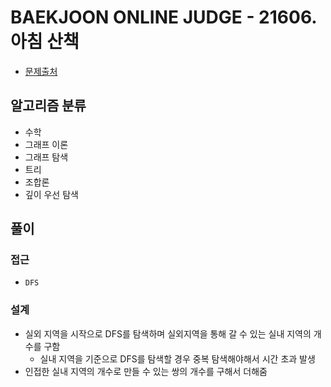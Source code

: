 # BAEKJOON ONLINE JUDGE - 21606. 아침 산책

- [문제출처](https://www.acmicpc.net/problem/21606 '21606. 아침 산책')

## 알고리즘 분류

- 수학
- 그래프 이론
- 그래프 탐색
- 트리
- 조합론
- 깊이 우선 탐색

## 풀이

### 접근

- `DFS`

### 설계

- 실외 지역을 시작으로 DFS를 탐색하며 실외지역을 통해 갈 수 있는 실내 지역의 개수를 구함
  - 실내 지역을 기준으로 DFS를 탐색할 경우 중복 탐색해야해서 시간 초과 발생
- 인접한 실내 지역의 개수로 만들 수 있는 쌍의 개수를 구해서 더해줌
